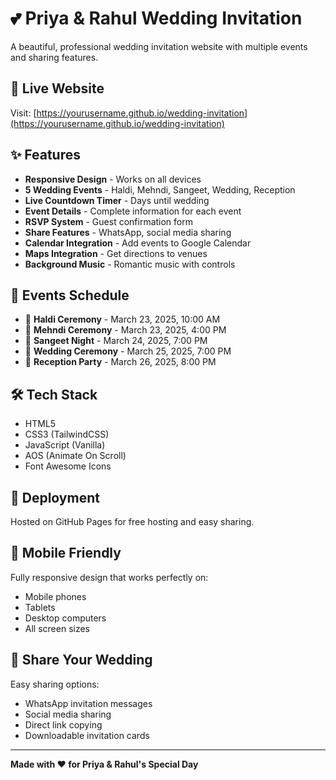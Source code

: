 # 💕 Priya & Rahul Wedding Invitation

A beautiful, professional wedding invitation website with multiple events and sharing features.

## 🌟 Live Website
Visit: [https://yourusername.github.io/wedding-invitation](https://yourusername.github.io/wedding-invitation)

## ✨ Features
- **Responsive Design** - Works on all devices
- **5 Wedding Events** - Haldi, Mehndi, Sangeet, Wedding, Reception
- **Live Countdown Timer** - Days until wedding
- **Event Details** - Complete information for each event
- **RSVP System** - Guest confirmation form
- **Share Features** - WhatsApp, social media sharing
- **Calendar Integration** - Add events to Google Calendar
- **Maps Integration** - Get directions to venues
- **Background Music** - Romantic music with controls

## 🎯 Events Schedule
- 🌻 **Haldi Ceremony** - March 23, 2025, 10:00 AM
- 🎨 **Mehndi Ceremony** - March 23, 2025, 4:00 PM
- 🎵 **Sangeet Night** - March 24, 2025, 7:00 PM
- 💍 **Wedding Ceremony** - March 25, 2025, 7:00 PM
- 🥂 **Reception Party** - March 26, 2025, 8:00 PM

## 🛠️ Tech Stack
- HTML5
- CSS3 (TailwindCSS)
- JavaScript (Vanilla)
- AOS (Animate On Scroll)
- Font Awesome Icons

## 🚀 Deployment
Hosted on GitHub Pages for free hosting and easy sharing.

## 📱 Mobile Friendly
Fully responsive design that works perfectly on:
- Mobile phones
- Tablets  
- Desktop computers
- All screen sizes

## 💌 Share Your Wedding
Easy sharing options:
- WhatsApp invitation messages
- Social media sharing
- Direct link copying
- Downloadable invitation cards

---

**Made with ❤️ for Priya & Rahul's Special Day**